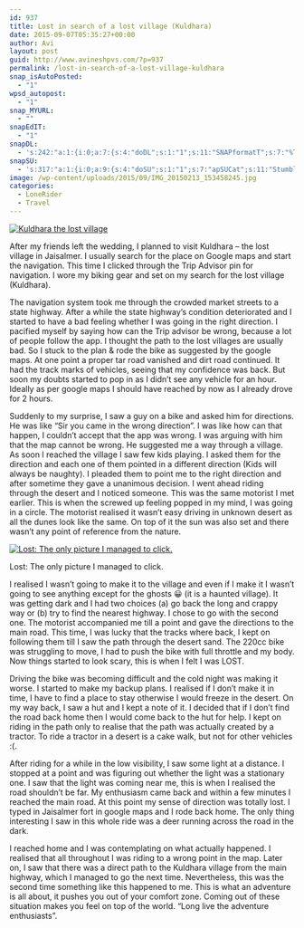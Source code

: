 ```yaml
---
id: 937
title: Lost in search of a lost village (Kuldhara)
date: 2015-09-07T05:35:27+00:00
author: Avi
layout: post
guid: http://www.avineshpvs.com/?p=937
permalink: /lost-in-search-of-a-lost-village-kuldhara
snap_isAutoPosted:
  - "1"
wpsd_autopost:
  - "1"
snap_MYURL:
  - ""
snapEdIT:
  - "1"
snapDL:
  - 's:242:"a:1:{i:0;a:7:{s:4:"doDL";s:1:"1";s:11:"SNAPformatT";s:7:"%TITLE%";s:10:"SNAPformat";s:9:"%EXCERPT%";s:11:"isPrePosted";s:1:"1";s:8:"isPosted";s:1:"1";s:4:"pgID";s:32:"d773cf28ea2d4f932ee17c6cb16c33fc";s:5:"pDate";s:19:"2015-09-07 05:35:42";}}";'
snapSU:
  - 's:317:"a:1:{i:0;a:9:{s:4:"doSU";s:1:"1";s:7:"apSUCat";s:11:"StumbleUpon";s:4:"nsfw";s:1:"0";s:10:"SNAPformat";s:19:"%TITLE% - %EXCERPT%";s:11:"isPrePosted";s:1:"1";s:8:"isPosted";s:1:"1";s:4:"pgID";s:6:"2TvPhF";s:7:"postURL";s:50:"http://www.stumbleupon.com/content/2TvPhF/comments";s:5:"pDate";s:19:"2015-09-07 05:35:41";}}";'
image: /wp-content/uploads/2015/09/IMG_20150213_153458245.jpg
categories:
  - LoneRider
  - Travel
---
```

<a href="https://i2.wp.com/www.avineshpvs.com/wp-content/uploads/2015/09/IMG_20150213_153458245.jpg" data-rel="lightbox-0" data-imagelightbox="0" title=""><img src="https://i2.wp.com/www.avineshpvs.com/wp-content/uploads/2015/09/IMG_20150213_153458245.jpg?resize=600%2C341" alt="Kuldhara the lost village" class="aligncenter size-medium wp-image-943" srcset="https://i2.wp.com/www.avineshpvs.com/wp-content/uploads/2015/09/IMG_20150213_153458245.jpg?resize=600%2C341 600w, https://i2.wp.com/www.avineshpvs.com/wp-content/uploads/2015/09/IMG_20150213_153458245.jpg?resize=1024%2C583 1024w, https://i2.wp.com/www.avineshpvs.com/wp-content/uploads/2015/09/IMG_20150213_153458245.jpg?w=2000 2000w, https://i2.wp.com/www.avineshpvs.com/wp-content/uploads/2015/09/IMG_20150213_153458245.jpg?w=3000 3000w" sizes="(max-width: 600px) 100vw, 600px" data-recalc-dims="1" /></a>

After my friends left the wedding, I planned to visit Kuldhara &#8211; the lost village in Jaisalmer. I usually search for the place on Google maps and start the navigation. This time I clicked through the Trip Advisor pin for navigation. I wore my biking gear and set on my search for the lost village (Kuldhara). 

<!--more-->The navigation system took me through the crowded market streets to a state highway. After a while the state highway&#8217;s condition deteriorated and I started to have a bad feeling whether I was going in the right direction. I pacified myself by saying how can the Trip advisor be wrong, because a lot of people follow the app. I thought the path to the lost villages are usually bad. So I stuck to the plan & rode the bike as suggested by the google maps. At one point a proper tar road vanished and dirt road continued. It had the track marks of vehicles, seeing that my confidence was back. But soon my doubts started to pop in as I didn’t see any vehicle for an hour. Ideally as per google maps I should have reached by now as I already drove for 2 hours. 

Suddenly to my surprise, I saw a guy on a bike and asked him for directions. He was like “Sir you came in the wrong direction”. I was like how can that happen, I couldn’t accept that the app was wrong. I was arguing with him that the map cannot be wrong. He suggested me a way through a village. As soon I reached the village I saw few kids playing. I asked them for the direction and each one of them pointed in a different direction (Kids will always be naughty). I pleaded them to point me to the right direction and after sometime they gave a unanimous decision. I went ahead riding through the desert and I noticed someone. This was the same motorist I met earlier. This is when the screwed up feeling popped in my mind, I was going in a circle. The motorist realised it wasn’t easy driving in unknown desert as all the dunes look like the same. On top of it the sun was also set and there wasn’t any point of reference from the nature. 

<div id="attachment_946" style="width: 610px" class="wp-caption aligncenter">
  <a href="https://i0.wp.com/www.avineshpvs.com/wp-content/uploads/2015/09/IMG_20150209_182437419.jpg" data-rel="lightbox-1" data-imagelightbox="1" title=""><img src="https://i0.wp.com/www.avineshpvs.com/wp-content/uploads/2015/09/IMG_20150209_182437419.jpg?resize=600%2C341" alt="Lost: The only picture I managed to click." class="size-medium wp-image-946" srcset="https://i0.wp.com/www.avineshpvs.com/wp-content/uploads/2015/09/IMG_20150209_182437419.jpg?resize=600%2C341 600w, https://i0.wp.com/www.avineshpvs.com/wp-content/uploads/2015/09/IMG_20150209_182437419.jpg?resize=1024%2C583 1024w, https://i0.wp.com/www.avineshpvs.com/wp-content/uploads/2015/09/IMG_20150209_182437419.jpg?w=2000 2000w, https://i0.wp.com/www.avineshpvs.com/wp-content/uploads/2015/09/IMG_20150209_182437419.jpg?w=3000 3000w" sizes="(max-width: 600px) 100vw, 600px" data-recalc-dims="1" /></a>
  
  <p class="wp-caption-text">
    Lost: The only picture I managed to click.
  </p>
</div>

I realised I wasn&#8217;t going to make it to the village and even if I make it I wasn&#8217;t going to see anything except for the ghosts 😀 (it is a haunted village). It was getting dark and I had two choices (a) go back the long and crappy way or (b) try to find the nearest highway. I chose to go with the second one. The motorist accompanied me till a point and gave the directions to the main road. This time, I was lucky that the tracks where back, I kept on following them till I saw the path through the desert sand. The 220cc bike was struggling to move, I had to push the bike with full throttle and my body. Now things started to look scary, this is when I felt I was LOST. 

Driving the bike was becoming difficult and the cold night was making it worse. I started to make my backup plans. I realised if I don’t make it in time, I have to find a place to stay otherwise I would freeze in the desert. On my way back, I saw a hut and I kept a note of it. I decided that if I don’t find the road back home then I would come back to the hut for help. I kept on riding in the path only to realise that the path was actually created by a tractor. To ride a tractor in a desert is a cake walk, but not for other vehicles :(. 

After riding for a while in the low visibility, I saw some light at a distance. I stopped at a point and was figuring out whether the light was a stationary one. I saw that the light was coming near me, this is when I realised the road shouldn’t be far. My enthusiasm came back and within a few minutes I reached the main road. At this point my sense of direction was totally lost. I typed in Jaisalmer fort in google maps and I rode back home. The only thing interesting I saw in this whole ride was a deer running across the road in the dark.

I reached home and I was contemplating on what actually happened. I realised that all throughout I was riding to a wrong point in the map. Later on, I saw that there was a direct path to the Kuldhara village from the main highway, which I managed to go the next time. Nevertheless, this was the second time something like this happened to me. This is what an adventure is all about, it pushes you out of your comfort zone. Coming out of these situation makes you feel on top of the world. &#8220;Long live the adventure enthusiasts”.